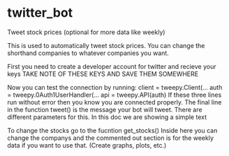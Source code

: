 # twitter_bot
Tweet stock prices (optional for more data like weekly)

This is used to automatically tweet stock prices. You can change the shorthand companies to whatever companies you want.

First you need to create a developer account for twitter and recieve your keys
  TAKE NOTE OF THESE KEYS AND SAVE THEM SOMEWHERE

Now you can test the connection by running:
  client = tweepy.Client(...
  auth = tweepy.0Auth1UserHandler(...
  api = tweepy.API(auth)
If these three lines run without error then you know you are connected properly.
The final line in the function tweet() is the message your bot will tweet. There are different parameters for this. In this doc we are showing a simple text

To change the stocks go to the fucntion get_stocks()
Inside here you can change the companys and the commented out section is for the weekly data if you want to use that. (Create graphs, plots, etc.)
 
